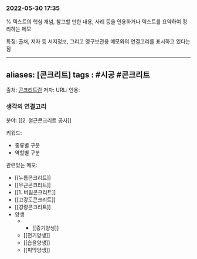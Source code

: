 ### 2022-05-30 17:35
% 텍스트의 핵심 개념, 참고할 만한 내용, 사례 등을 인용하거나 텍스트를 요약하여 정리하는 메모

특징: 출처, 저자 등 서지정보, 그리고 영구보관용 메모와의 연결고리를 표시하고 있다는 점

---
aliases: [콘크리트]
tags : #시공 #콘크리트 
---
출처: [콘크리트란](https://m.blog.naver.com/PostView.naver?blogId=jinstar2145&logNo=220940309326&navType=by)
저자: 
URL: 
인용: 

### 생각의 연결고리
분야: [[2. 철근콘크리트 공사]]

키워드: 
 - 종류별 구분
 - 역할별 구분

관련있는 메모:
 - [[누름콘크리트]]
 - [[무근콘크리트]]
 - [[1. 버림콘크리트]]
 - [[고강도콘크리트]]
 - [[경량콘크리트]]
 - 양생
	 -  - [[증기양생]]
	 - [[전기양생]]
	 - [[습윤양생]]
	 - [[피막양생]]


